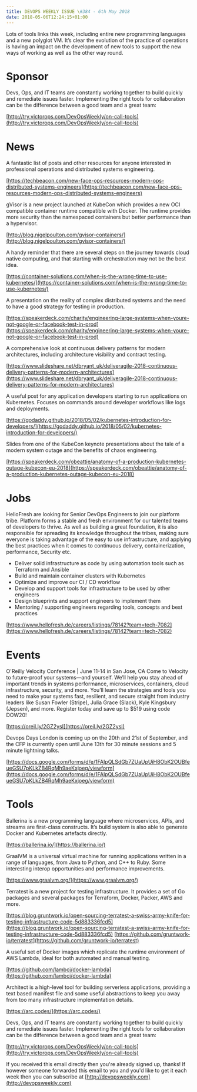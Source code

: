 ```yaml
---
title: DEVOPS WEEKLY ISSUE \#384 - 6th May 2018 
date: 2018-05-06T12:24:15+01:00
---
```


Lots of tools links this week, including entire new programming languages and a new polyglot VM. It’s clear the evolution of the practice of operations is having an impact on the development of new tools to support the new ways of working as well as the other way round.


Sponsor
======

Devs, Ops, and IT teams are constantly working together to build quickly and remediate issues faster. Implementing the right tools for collaboration can be the difference between a good team and a great team:

[http://try.victorops.com/DevOpsWeekly/on-call-tools](http://try.victorops.com/DevOpsWeekly/on-call-tools)


News
====

A fantastic list of posts and other resources for anyone interested in professional operations and distributed systems engineering.

[https://techbeacon.com/new-face-ops-resources-modern-ops-distributed-systems-engineers](https://techbeacon.com/new-face-ops-resources-modern-ops-distributed-systems-engineers)


gVisor is a new project launched at KubeCon which provides a new OCI compatible container runtime compatible with Docker. The runtime provides more security than the namespaced containers but better performance than a hypervisor.

[http://blog.nigelpoulton.com/gvisor-containers/](http://blog.nigelpoulton.com/gvisor-containers/)


A handy reminder that there are several steps on the journey towards cloud native computing, and that starting with orchestration may not be the best idea.

[https://container-solutions.com/when-is-the-wrong-time-to-use-kubernetes/](https://container-solutions.com/when-is-the-wrong-time-to-use-kubernetes/)


A presentation on the reality of complex distributed systems and the need to have a good strategy for testing in production.

[https://speakerdeck.com/charity/engineering-large-systems-when-youre-not-google-or-facebook-test-in-prod](https://speakerdeck.com/charity/engineering-large-systems-when-youre-not-google-or-facebook-test-in-prod)


A comprehensive look at continuous delivery patterns for modern architectures, including architecture visibility and contract testing.

[https://www.slideshare.net/dbryant_uk/deliveragile-2018-continuous-delivery-patterns-for-modern-architectures](https://www.slideshare.net/dbryant_uk/deliveragile-2018-continuous-delivery-patterns-for-modern-architectures)


A useful post for any application developers starting to run applications on Kubernetes. Focuses on commands around developer workflows like logs and deployments.

[https://godaddy.github.io/2018/05/02/kubernetes-introduction-for-developers/](https://godaddy.github.io/2018/05/02/kubernetes-introduction-for-developers/)


Slides from one of the KubeCon keynote presentations about the tale of a modern system outage and the benefits of chaos engineering.

[https://speakerdeck.com/obeattie/anatomy-of-a-production-kubernetes-outage-kubecon-eu-2018](https://speakerdeck.com/obeattie/anatomy-of-a-production-kubernetes-outage-kubecon-eu-2018)


Jobs
====

HelloFresh are looking for Senior DevOps Engineers to join our platform tribe. Platform forms a stable and fresh environment for our talented teams of developers to thrive. As well as building a great foundation, it is also responsible for spreading its knowledge throughout the tribes, making sure everyone is taking advantage of the easy to use infrastructure, and applying the best practices when it comes to continuous delivery, containerization, performance, Security etc.

* Deliver solid infrastructure as code by using automation tools such as Terraform and Ansible
* Build and maintain container clusters with Kubernetes
* Optimize and improve our CI / CD workflow
* Develop and support tools for infrastructure to be used by other engineers
* Design blueprints and support engineers to implement them
* Mentoring / supporting engineers regarding tools, concepts and best practices

[https://www.hellofresh.de/careers/listings/78142?team=tech-7082](https://www.hellofresh.de/careers/listings/78142?team=tech-7082)


Events
======

O'Reilly Velocity Conference | June 11-14 in San Jose, CA
Come to Velocity to future-proof your systems—and yourself. We’ll help you stay ahead of important trends in systems performance, microservices, containers, cloud infrastructure, security, and more. You’ll learn the strategies and tools you need to make your systems fast, resilient, and secure straight from industry leaders like Susan Fowler (Stripe), Julia Grace (Slack), Kyle Kingsbury (Jepsen), and more. Register today and save up to $519 using code DOW20!

[https://oreil.ly/2GZ2ysI](https://oreil.ly/2GZ2ysI)


Devops Days London is coming up on the 20th and 21st of September, and the CFP is currently open until June 13th for 30 minute sessions and 5 minute lightning talks.

[https://docs.google.com/forms/d/e/1FAIpQLSdGb7ZUaUpUiH8ObK2OUBfeueGSU7pKLkZB4RqMh9aeKxjoeg/viewform](https://docs.google.com/forms/d/e/1FAIpQLSdGb7ZUaUpUiH8ObK2OUBfeueGSU7pKLkZB4RqMh9aeKxjoeg/viewform)


Tools
=====

Ballerina is a new programming language where microservices, APIs, and streams are first-class constructs. It’s build system is also able to generate Docker and Kubernetes artefacts directly.

[https://ballerina.io/](https://ballerina.io/)


GraalVM is a universal virtual machine for running applications written in a range of languages, from Java to Python, and C++ to Ruby. Some interesting interop opportunities and performance improvements.

[https://www.graalvm.org/](https://www.graalvm.org/)


Terratest is a new project for testing infrastructure. It provides a set of Go packages and several packages for Terraform, Docker, Packer, AWS and more.

[https://blog.gruntwork.io/open-sourcing-terratest-a-swiss-army-knife-for-testing-infrastructure-code-5d883336fcd5](https://blog.gruntwork.io/open-sourcing-terratest-a-swiss-army-knife-for-testing-infrastructure-code-5d883336fcd5)
[https://github.com/gruntwork-io/terratest](https://github.com/gruntwork-io/terratest)


A useful set of Docker images which replicate the runtime environment of AWS Lambda, ideal for both automated and manual testing.

[https://github.com/lambci/docker-lambda](https://github.com/lambci/docker-lambda)


Architect is a high-level tool for building serverless applications, providing a text based manifest file and some useful abstractions to keep you away from too many infrastructure implementation details.

[https://arc.codes/](https://arc.codes/)



Devs, Ops, and IT teams are constantly working together to build quickly and remediate issues faster. Implementing the right tools for collaboration can be the difference between a good team and a great team:

[http://try.victorops.com/DevOpsWeekly/on-call-tools](http://try.victorops.com/DevOpsWeekly/on-call-tools)


If you received this email directly then you're already signed up, thanks! If however someone forwarded this email to you and you'd like to get it each week then you can subscribe at [http://devopsweekly.com](http://devopsweekly.com)

